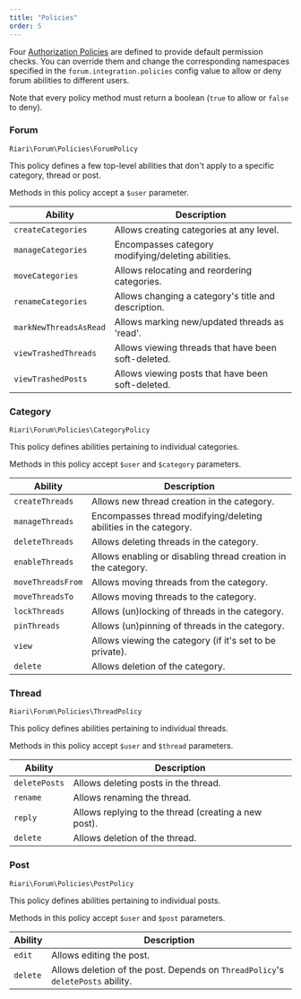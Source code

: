 ```yaml
---
title: "Policies"
order: 5
---
```


Four [Authorization Policies](https://laravel.com/docs/5.1/authorization#policies) are defined to provide default permission checks. You can override them and change the corresponding namespaces specified in the `forum.integration.policies` config value to allow or deny forum abilities to different users.

Note that every policy method must return a boolean (`true` to allow or `false` to deny).

### Forum

```
Riari\Forum\Policies\ForumPolicy
```

This policy defines a few top-level abilities that don't apply to a specific category, thread or post.

Methods in this policy accept a `$user` parameter.

| Ability                | Description                                         |
|------------------------|-----------------------------------------------------|
| `createCategories`     | Allows creating categories at any level.            |
| `manageCategories`     | Encompasses category modifying/deleting abilities.  |
| `moveCategories`       | Allows relocating and reordering categories.        |
| `renameCategories`     | Allows changing a category's title and description. |
| `markNewThreadsAsRead` | Allows marking new/updated threads as 'read'.       |
| `viewTrashedThreads`   | Allows viewing threads that have been soft-deleted. |
| `viewTrashedPosts`     | Allows viewing posts that have been soft-deleted.   |

### Category

```
Riari\Forum\Policies\CategoryPolicy
```

This policy defines abilities pertaining to individual categories.

Methods in this policy accept `$user` and `$category` parameters.

| Ability           | Description                                                      |
|-------------------|------------------------------------------------------------------|
| `createThreads`   | Allows new thread creation in the category.                      |
| `manageThreads`   | Encompasses thread modifying/deleting abilities in the category. |
| `deleteThreads`   | Allows deleting threads in the category.                         |
| `enableThreads`   | Allows enabling or disabling thread creation in the category.    |
| `moveThreadsFrom` | Allows moving threads from the category.                         |
| `moveThreadsTo`   | Allows moving threads to the category.                           |
| `lockThreads`     | Allows (un)locking of threads in the category.                   |
| `pinThreads`      | Allows (un)pinning of threads in the category.                   |
| `view`            | Allows viewing the category (if it's set to be private).         |
| `delete`          | Allows deletion of the category.                                 |

### Thread

```
Riari\Forum\Policies\ThreadPolicy
```

This policy defines abilities pertaining to individual threads.

Methods in this policy accept `$user` and `$thread` parameters.

| Ability       | Description                                          |
|---------------|------------------------------------------------------|
| `deletePosts` | Allows deleting posts in the thread.                 |
| `rename`      | Allows renaming the thread.                          |
| `reply`       | Allows replying to the thread (creating a new post). |
| `delete`      | Allows deletion of the thread.                       |

### Post

```
Riari\Forum\Policies\PostPolicy
```

This policy defines abilities pertaining to individual posts.

Methods in this policy accept `$user` and `$post` parameters.

| Ability  | Description                                                                     |
|----------|---------------------------------------------------------------------------------|
| `edit`   | Allows editing the post.                                                        |
| `delete` | Allows deletion of the post. Depends on `ThreadPolicy`'s `deletePosts` ability. |
